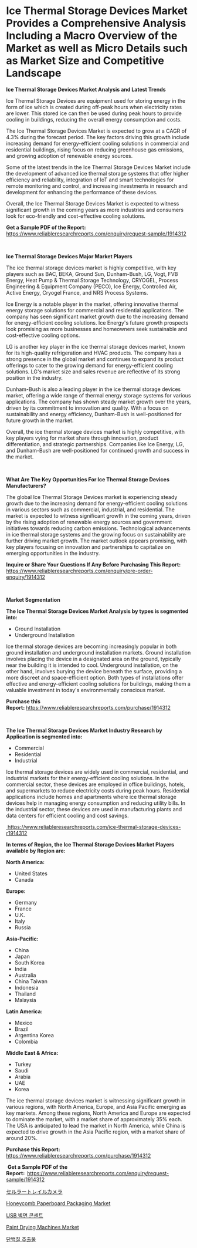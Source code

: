 <p><h1>Ice Thermal Storage Devices Market Provides a Comprehensive Analysis Including a Macro Overview of the Market as well as Micro Details such as Market Size and Competitive Landscape</h1></p><p><strong>Ice Thermal Storage Devices Market Analysis and Latest Trends</strong></p>
<p><p>Ice Thermal Storage Devices are equipment used for storing energy in the form of ice which is created during off-peak hours when electricity rates are lower. This stored ice can then be used during peak hours to provide cooling in buildings, reducing the overall energy consumption and costs.</p><p>The Ice Thermal Storage Devices Market is expected to grow at a CAGR of 4.3% during the forecast period. The key factors driving this growth include increasing demand for energy-efficient cooling solutions in commercial and residential buildings, rising focus on reducing greenhouse gas emissions, and growing adoption of renewable energy sources.</p><p>Some of the latest trends in the Ice Thermal Storage Devices Market include the development of advanced ice thermal storage systems that offer higher efficiency and reliability, integration of IoT and smart technologies for remote monitoring and control, and increasing investments in research and development for enhancing the performance of these devices.</p><p>Overall, the Ice Thermal Storage Devices Market is expected to witness significant growth in the coming years as more industries and consumers look for eco-friendly and cost-effective cooling solutions.</p></p>
<p><strong>Get a Sample PDF of the Report:&nbsp;</strong> <a href="https://www.reliableresearchreports.com/enquiry/request-sample/1914312">https://www.reliableresearchreports.com/enquiry/request-sample/1914312</a></p>
<p>&nbsp;</p>
<p><strong>Ice Thermal Storage Devices Major Market Players</strong></p>
<p><p>The ice thermal storage devices market is highly competitive, with key players such as BAC, BEKA, Ground Sun, Dunham-Bush, LG, Vogt, FVB Energy, Heat Pump & Thermal Storage Technology, CRYOGEL, Process Engineering & Equipment Company (PECO), Ice Energy, Controlled Air, Active Energy, Cryogel France, and NRS Process Systems.</p><p>Ice Energy is a notable player in the market, offering innovative thermal energy storage solutions for commercial and residential applications. The company has seen significant market growth due to the increasing demand for energy-efficient cooling solutions. Ice Energy's future growth prospects look promising as more businesses and homeowners seek sustainable and cost-effective cooling options.</p><p>LG is another key player in the ice thermal storage devices market, known for its high-quality refrigeration and HVAC products. The company has a strong presence in the global market and continues to expand its product offerings to cater to the growing demand for energy-efficient cooling solutions. LG's market size and sales revenue are reflective of its strong position in the industry.</p><p>Dunham-Bush is also a leading player in the ice thermal storage devices market, offering a wide range of thermal energy storage systems for various applications. The company has shown steady market growth over the years, driven by its commitment to innovation and quality. With a focus on sustainability and energy efficiency, Dunham-Bush is well-positioned for future growth in the market.</p><p>Overall, the ice thermal storage devices market is highly competitive, with key players vying for market share through innovation, product differentiation, and strategic partnerships. Companies like Ice Energy, LG, and Dunham-Bush are well-positioned for continued growth and success in the market.</p></p>
<p>&nbsp;</p>
<p><strong>What Are The Key Opportunities For Ice Thermal Storage Devices Manufacturers?</strong></p>
<p><p>The global Ice Thermal Storage Devices market is experiencing steady growth due to the increasing demand for energy-efficient cooling solutions in various sectors such as commercial, industrial, and residential. The market is expected to witness significant growth in the coming years, driven by the rising adoption of renewable energy sources and government initiatives towards reducing carbon emissions. Technological advancements in ice thermal storage systems and the growing focus on sustainability are further driving market growth. The market outlook appears promising, with key players focusing on innovation and partnerships to capitalize on emerging opportunities in the industry.</p></p>
<p><strong>Inquire or Share Your Questions If Any Before Purchasing This Report:</strong> <a href="https://www.reliableresearchreports.com/enquiry/pre-order-enquiry/1914312">https://www.reliableresearchreports.com/enquiry/pre-order-enquiry/1914312</a></p>
<p>&nbsp;</p>
<p><strong>Market Segmentation</strong></p>
<p><strong>The Ice Thermal Storage Devices Market Analysis by types is segmented into:</strong></p>
<p><ul><li>Ground Installation</li><li>Underground Installation</li></ul></p>
<p><p>Ice thermal storage devices are becoming increasingly popular in both ground installation and underground installation markets. Ground installation involves placing the device in a designated area on the ground, typically near the building it is intended to cool. Underground installation, on the other hand, involves burying the device beneath the surface, providing a more discreet and space-efficient option. Both types of installations offer effective and energy-efficient cooling solutions for buildings, making them a valuable investment in today's environmentally conscious market.</p></p>
<p><strong>Purchase this Report:&nbsp;</strong><a href="https://www.reliableresearchreports.com/purchase/1914312">https://www.reliableresearchreports.com/purchase/1914312</a></p>
<p>&nbsp;</p>
<p><strong>The Ice Thermal Storage Devices Market Industry Research by Application is segmented into:</strong></p>
<p><ul><li>Commercial</li><li>Residential</li><li>Industrial</li></ul></p>
<p><p>Ice thermal storage devices are widely used in commercial, residential, and industrial markets for their energy-efficient cooling solutions. In the commercial sector, these devices are employed in office buildings, hotels, and supermarkets to reduce electricity costs during peak hours. Residential applications include homes and apartments where ice thermal storage devices help in managing energy consumption and reducing utility bills. In the industrial sector, these devices are used in manufacturing plants and data centers for efficient cooling and cost savings.</p></p>
<p><a href="https://www.reliableresearchreports.com/ice-thermal-storage-devices-r1914312">&nbsp;https://www.reliableresearchreports.com/ice-thermal-storage-devices-r1914312</a></p>
<p><strong>In terms of Region, the Ice Thermal Storage Devices Market Players available by Region are:</strong></p>
<p>
    <p> <strong> North America: </strong>
        <ul>
            <li>United States</li>
            <li>Canada</li>
        </ul>
        </p> 
    <p> <strong> Europe: </strong>
        <ul>
            <li>Germany</li>
            <li>France</li>
            <li>U.K.</li>
            <li>Italy</li>
            <li>Russia</li>
        </ul>
        </p> 
    <p> <strong> Asia-Pacific: </strong>
        <ul>
            <li>China</li>
            <li>Japan</li>
            <li>South Korea</li>
            <li>India</li>
            <li>Australia</li>
            <li>China Taiwan</li>
            <li>Indonesia</li>
            <li>Thailand</li>
            <li>Malaysia</li>
        </ul>
        </p> 
    <p> <strong> Latin America: </strong>
        <ul>
            <li>Mexico</li>
            <li>Brazil</li>
            <li>Argentina Korea</li>
            <li>Colombia</li>
        </ul>
        </p> 
    <p> <strong> Middle East & Africa: </strong>
        <ul>
            <li>Turkey</li>
            <li>Saudi</li>
            <li>Arabia</li>
            <li>UAE</li>
            <li>Korea</li>
        </ul>
    </p>
    </p>
<p><p>The ice thermal storage devices market is witnessing significant growth in various regions, with North America, Europe, and Asia Pacific emerging as key markets. Among these regions, North America and Europe are expected to dominate the market, with a market share of approximately 35% each. The USA is anticipated to lead the market in North America, while China is expected to drive growth in the Asia Pacific region, with a market share of around 20%.</p></p>
<p><strong>Purchase this Report: </strong><a href="https://www.reliableresearchreports.com/purchase/1914312">https://www.reliableresearchreports.com/purchase/1914312</a></p>
<p>&nbsp;<strong>Get a Sample PDF of the Report:&nbsp;&nbsp;</strong><a href="https://www.reliableresearchreports.com/enquiry/request-sample/1914312">https://www.reliableresearchreports.com/enquiry/request-sample/1914312</a></p>
<p><strong></strong></p>
<p><p><a href="https://medium.com/@kamdeall7845/%E3%82%BB%E3%83%AB%E3%83%A9%E3%83%BC%E3%83%88%E3%83%AC%E3%82%A4%E3%83%AB%E3%82%AB%E3%83%A1%E3%83%A9%E5%B8%82%E5%A0%B4-%E5%B8%82%E5%A0%B4cagr-%E5%B8%82%E5%A0%B4%E3%83%88%E3%83%AC%E3%83%B3%E3%83%89-%E3%81%8A%E3%82%88%E3%81%B3%E6%88%90%E9%95%B7%E6%88%A6%E7%95%A5%E3%81%B8%E3%81%AE%E6%B4%9E%E5%AF%9F-230644e05ae4">セルラートレイルカメラ</a></p><p><a href="https://www.linkedin.com/pulse/honeycomb-paperboard-packaging-market-key-successful-business-xjcge?trackingId=Zj%2BxKMWoikS9eFPX%2FKGvDw%3D%3D">Honeycomb Paperboard Packaging Market</a></p><p><a href="https://github.com/Hubertstyenger6685/Market-Research-Report-List-1/blob/main/930458140921.md">USB 벽면 콘센트</a></p><p><a href="https://github.com/Paul14Anderson63/Market-Research-Report-List-4/blob/main/paint-drying-machines-market.md">Paint Drying Machines Market</a></p><p><a href="https://medium.com/@howaoole34545/%EB%8B%A8%EB%B0%B1%EC%A7%88-%EC%B6%94%EC%B6%9C%EB%AC%BC-%EC%8B%9C%EC%9E%A5-%EB%B6%84%EC%84%9D-%EB%B0%8F-%EA%B7%9C%EB%AA%A8-%EC%98%88%EC%B8%A1%EC%9D%80-2024%EB%85%84%EB%B6%80%ED%84%B0-2031%EB%85%84%EA%B9%8C%EC%A7%80%EC%9D%98-%EA%B8%B0%EA%B0%84%EC%9D%84-%EB%8C%80%EC%83%81%EC%9C%BC%EB%A1%9C-%ED%95%A9%EB%8B%88%EB%8B%A4-bf163e4fc275">단백질 추출물</a></p></p>